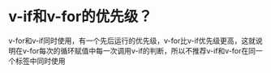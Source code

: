 # v-if和v-for的优先级？
v-for和v-if同时使用，有一个先后运行的优先级，v-for比v-if优先级更高，这就说明在v-for每次的循环赋值中每一次调用v-if的判断，所以不推荐v-if和v-for在同一个标签中同时使用
